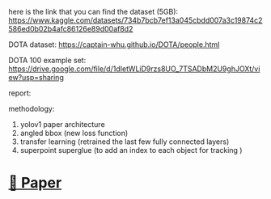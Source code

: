 here is the link that you can find the dataset (5GB):
https://www.kaggle.com/datasets/734b7bcb7ef13a045cbdd007a3c19874c2586ed0b02b4afc86126e89d00af8d2

DOTA dataset: https://captain-whu.github.io/DOTA/people.html

DOTA 100 example set: https://drive.google.com/file/d/1dIetWLiD9rzs8UO_7TSADbM2U9ghJOXt/view?usp=sharing



report:

methodology:
  1. yolov1 paper architecture 
  2. angled bbox (new loss function) 
  3. transfer learning (retrained the last few fully connected layers)
  4. superpoint superglue (to add an index to each object for tracking )




# [📄 Paper](EECS442_Final.pdf)
